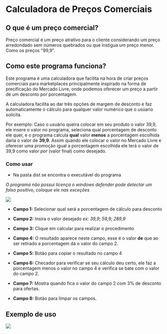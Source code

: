 # Calculadora de Preços Comerciais

## O que é um preço comercial?
Preço comercial é um preço atrativo para o cliente considerando um preço arredondado sem números quebrados ou que instigua um preço menor. Como os preços "99,9". 

## Como este programa funciona?
Este programa é uma calculadora que facilita na hora de criar preços comerciais para marketplaces principalmente inspirado na forma de precificação do Mercado Livre, onde podemos oferecer um preço a partir de um desconto por porcentagem. 

A calculadora facilita ao dar três opções de margem de desconto e faz automaticamente o cálculo para qualquer valor numérico que o usúario solicita.

Por exemplo: Caso o usuário queira colocar em seu produto o valor 39,9, ele insere o valor no programa, seleciona qual porcentagem de desconto ele quer, e o programa calcula **qual** valor **menos** a porcentagem escolhida daria o valor de **39,9**. Assim quando ele colocar o valor no Mercado Livre e oferecer uma promoção igual a porcentagem escolhida ele terá o valor de 39,9 como valor *por* (valor final) como desejado.

### Como usar

- Na pasta dist se encontra o executável do programa

*O programa não possui licença o windows defender pode detectar um falso positivo, coloque ele nas exceções*

![](https://imgur.com/U53r5Wu.png)

- **Campo 1:** Selecionar qual será a porcentagem de cálculo para desconto

- **Campo 2:** Insira o valor desejado *ex: 39,9; 59,9; 289,9*
- **Campo 3:** Clique em calcular para realizar o procedimento
- **Campo 4:** O resultado aparece neste campo, esse é o valor **de** que ao ser retirado a porcentagem dá o valor do campo 2.
- **Campo 5:** Botão para copiar o resultado no campo 4
- **Campo 6:** Checador para verificar se seu cálculo deu certo, ele faz a porcentagem menos o valor no campo 4 e verifica se bate com o valor do campo 2.
- **Campo 7:** Mostra quando fica o valor do campo 2 com 3% de desconto para ofertas.
- **Campo 8:** Botão para limpar os campos.

## Exemplo de uso


![](https://github.com/mayyzenacs/Calculadora_Comercial_Marketplaces/blob/main/source/img/howtouse.gif)

